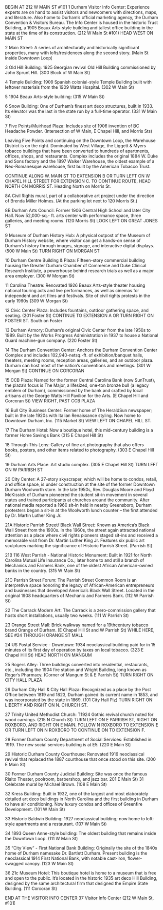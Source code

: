 BEGIN AT 212 W MAIN ST #101
1 Durham Visitor Info Center:
Experience experts are on
hand to assist visitors and
newcomers with directions,
maps, and literature. Also
home to Durham’s official
marketing agency, the Durham
Convention & Visitors Bureau.
The Info Center is housed in
the historic Trust Building,
a 1905 Beaux Arts-style
building and tallest office
building in the state at the
time of its construction.
(212 W Main St #101)
HEAD WEST ON MAIN ST

2 Main Street: A series of
architecturally and historically
significant properties, many
with lofts/residences along
the second story. (Main St
inside Downtown Loop)

3 Old Hill Building: 1925
Georgian revival Old Hill
Building commissioned by
John Sprunt Hill. (300 Block of
W Main St)

4 Temple Building: 1909 Spanish
colonial-style Temple Building
built with leftover materials
from the 1909 Watts Hospital.
(302 W Main St)

5 1904 Beaux Arts-style
building: (315 W Main St)

6 Snow Building: One of
Durham’s finest art deco
structures, built in 1933. Its
elevator was the last in the state
run by a full-time operator. (331
W Main St)

7 Five Points/Muirhead Plaza:
Includes site of 1906 invention
of BC Headache Powder.
(Intersection of W Main, E Chapel
Hill, and Morris Sts)

Leaving Five Points and continuing on
the Downtown Loop, the Warehouse
District is on the right. Dominated
by West Village, the Liggett & Myers
tobacco buildings that have been
converted to hundreds of apartments,
offices, shops, and restaurants. Complex
includes the original 1884 W. Duke
and Sons factory and the 1897 Walker
Warehouse, the oldest example of a
Neo-Romanesque warehouse, first built
by the American Tobacco Trust.

CONTINUE ALONG W. MAIN ST
TO EXTENSION B OR TURN LEFT
ON W CHAPEL HILL STREET FOR
EXTENSION C. TO CONTINUE
ROUTE, HEAD NORTH ON
MORRIS ST.
Heading North on Morris St.

8A Civil Rights mural, part of a
collaborative art project under
the direction of Brenda Miller
Holmes. (At the parking lot next
to 120 Morris St.)

8B Durham Arts Council: Former
1906 Central High School and
later City Hall. Now 52,000-sq.-
ft. arts center with performance
space, three galleries, and
meeting rooms. (120 Morris St)
LOOK LEFT ON GREAT JONES ST

9 Museum of Durham History
Hub: A physical outpost of the
Museum of Durham History
website, where visitor can get
a hands-on sense of Durham’s
history through images,
signage, and interactive digital
displays. (500 W Main St)
TURN RIGHT ON MORGAN ST

10 Durham Centre Building &
Plaza: Fifteen-story commercial
building housing the Greater
Durham Chamber of Commerce
and Duke Clinical Research
Institute, a powerhouse behind
research trials as well as a major
area employer. (300 W Morgan
St)

11 Carolina Theatre: Renovated
1926 Beaux Arts-style theater
housing national touring acts
and live performances, as well
as cinemas for independent
and art films and festivals. Site
of civil rights protests in the
early 1960s (309 W Morgan St)

12 Civic Center Plaza: Includes
fountains, outdoor gathering
space, and seating. (201 Foster
St)
CONTINUE TO EXTENSION A OR
TURN RIGHT ON FOSTER ST.
South on Foster

13 Durham Armory: Durham’s
original Civic Center from the
late 1950s to 1989. Built by the
Works Progress Administration
in 1937 to house a National
Guard machine-gun company.
(220 Foster St)

14 The Durham Convention
Center: Anchors the Durham
Convention Center Complex
and includes 102,940-netsq.-ft.
of exhibition/banquet
halls, theaters, meeting rooms,
reception areas, galleries, and
an outdoor plaza. Durham
can host most of the nation’s
conventions and meetings. (301
W Morgan St)
CONTINUE ON CORCORAN

15 CCB Plaza: Named for the
former Central Carolina Bank
(now SunTrust), the plaza’s
focus is The Major, a lifesized,
one-ton bronze bull (a
legacy emblem of Durham),
commissioned by the bank
and crafted by local artisans at
the George Watts Hill Pavilion
for the Arts. (E Chapel Hill and
Corcoran St)
VIEW RIGHT, PAST CCB PLAZA

16 Bull City Business Center:
Former home of The HeraldSun
newspaper; built in
the late 1920s with Italian
Renaissance styling. Now
home to Downtown Durham,
Inc. (115 Market St)
VIEW LEFT ON CHAPEL HILL ST.

17 The Durham Hotel: Now
a boutique hotel, this
mid-century building is a
former Home Savings Bank
(315 E Chapel Hill St)

18 Through This Lens: Gallery of
fine art photography that also
offers books, posters, and other
items related to photography.
(303 E Chapel Hill St)

19 Durham Arts Place:
Art studio complex.
(305 E Chapel Hill St)
TURN LEFT ON W PARRISH ST

20 City Center: A 27-story
skyscraper, which will be home
to condos, retail, and office
space, is under construction
at the site of the former
Downtown Durham Woolworth
store. In the late 1950s, Rev.
Douglas Moore and Floyd
McKissick of Durham pioneered
the student sit-in movement
in several states and trained
participants at churches around
the community. After national
media reported a 1960 sit-in
held in nearby Greensboro,
Durham protesters began a
sit-in at the Woolworth lunch
counter – the first attended by
Dr. Martin Luther King Jr.

21A Historic Parrish Street/
Black Wall Street: Known as
America’s Black Wall Street from
the 1900s. In the 1960s, the
street again attracted national
attention as a place where civil
rights pioneers staged sit-ins
and received a memorable
visit from Dr. Martin Luther
King Jr. Features six public
art sculptures marking the
significance of Historic Parrish
Street. (Parrish St)

21B 116 West Parrish - National
Historic Monument: Built in
1921 for North Carolina Mutual
Life Insurance Co.; later home to
and still a branch of Mechanics
and Farmers Bank, one of the
oldest African American-owned
banks in the country. (315 W
Main St)

21C Parrish Street Forum: The
Parrish Street Common Room is
an interpretive space honoring
the legacy of African-American
entrepreneurs and businesses
that developed America’s Black
Wall Street. Located in the
original 1908 headquarters of
Mechanic and Farmers Bank.
(112 W Parrish St)

22 The Carrack Modern Art: The
Carrack is a zero-commission
gallery that hosts short
installations, usually two weeks.
(111 W Parrish St)

23 Orange Street Mall: Brick
walkway named for a 19thcentury
tobacco brand Orange
of Durham. (E Chapel Hill St and
W Parrish St)
WHILE HERE, SEE #24
THROUGH ORANGE ST MALL

24 US Postal Service -
Downtown: 1934 neoclassical
building paid for in 15 minutes
of its first day of operation by
taxes on local tobacco. (323 E
Chapel Hill St)
HEAD NORTH ON MANGUM

25 Rogers Alley: Three buildings
converted into residential,
restaurants, etc., including the
1904 fire station and Wright
Building, long known as Roger’s
Pharmacy. (Corner of Mangum St
& E Parrish St)
TURN RIGHT ON CITY HALL PLAZA

26 Durham City Hall & City Hall
Plaza: Recognized as a place by
the Post Office between 1819
and 1823, Durham gained its
current name in 1853, and was
incorporated by the state in
1869. (101 City Hall Plz)
TURN RIGHT ON LIBERTY
AND RIGHT ON N. CHURCH ST.

27 Trinity United Methodist
Church: T1924 Gothic revival
church noted for wood
carvings. (215 N Church St)
TURN LEFT ON E PARRISH ST,
RIGHT ON ROXBORO, AND
RIGHT ON E MAIN.
FOLLOW N ROXBORO TO
EXTENSION E OR TURN LEFT
ON N ROXBORO TO CONTINUE
ON TO EXTENSION F.

28 Former Durham County
Department of Social
Services: Established in 1919.
The new social services building
is at E5. (220 E Main St)

29 Historic Durham County
Courthouse: Renovated
1916 neoclassical revival that
replaced the 1887 courthouse
that once stood on this site.
(200 E Main St)

30 Former Durham County
Judicial Building: Site was
once the famous Rialto Theater,
poolroom, barbershop, and jazz
bar. 201 E Main St)
31 Celebrate mural by Michael
Brown. (108 E Main St)

32 Kress Building: Built in 1932,
one of the largest and most
elaborately detailed art deco
buildings in North Carolina and
the first building in Durham
to have air conditioning. Now
luxury condos and offices of
Greenfire Development. (101 W
Main St)

33 Historic Baldwin Building:
1927 neoclassical building; now
home to loft-style apartments
and a restaurant. (107 W Main St)

34 1893 Queen Anne-style
building: The oldest building
that remains inside the
Downtown Loop. (111 W Main
St)

35 “City View” - First National
Bank Building: Originally
the site of the 1840s home of
Durham namesake Dr. Bartlett
Durham. Present building is the
neoclassical 1914 First National
Bank, with notable cast-iron,
flower-swagged canopy. (123
W Main St)

36 21c Museum Hotel: This
boutique hotel is home to a
museum that is free and open
to the public. It’s located in
the historic 1935 art deco Hill
Building, designed by the same
architectural firm that designed
the Empire State Building. (111
Corcoran St)

END AT THE VISITOR INFO CENTER
37 Visitor Info Center
(212 W Main St, #101)
